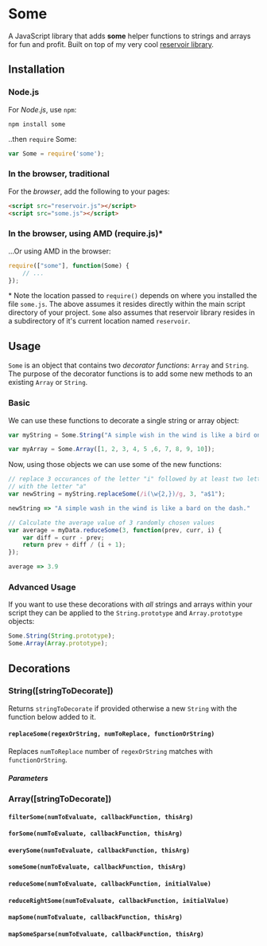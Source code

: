 # Some
A JavaScript library that adds **some** helper functions to strings and arrays for fun and profit.
Built on top of my very cool [reservoir library](http://github.com/imbcmdth/reservoir).

## Installation

### Node.js

For *Node.js*, use `npm`:

````console
npm install some
````

..then `require` Some:

````javascript
var Some = require('some');
````

### In the browser, traditional

For the *browser*, add the following to your pages:

````html
<script src="reservoir.js"></script>
<script src="some.js"></script>
````

### In the browser, using AMD (require.js)\*

...Or using AMD in the browser:

````javascript
require(["some"], function(Some) {
	// ...
});
````

\* Note the location passed to `require()` depends on where you installed the file `some.js`. The above assumes it resides directly within the main script directory of your project. `Some` also assumes that reservoir library resides in a subdirectory of it's current location named `reservoir`.


## Usage

`Some` is an object that contains two *decorator functions*: `Array` and `String`. The purpose of the decorator functions is to add some new methods to an existing `Array` or `String`.

### Basic

We can use these functions to decorate a single string or array object:

````javascript
var myString = Some.String("A simple wish in the wind is like a bird on the dish.");

var myArray = Some.Array([1, 2, 3, 4, 5 ,6, 7, 8, 9, 10]);
````

Now, using those objects we can use some of the new functions:

````javascript
// replace 3 occurances of the letter "i" followed by at least two letters
// with the letter "a"
var newString = myString.replaceSome(/i(\w{2,})/g, 3, "a$1");

newString => "A simple wash in the wind is like a bard on the dash."

// Calculate the average value of 3 randomly chosen values
var average = myData.reduceSome(3, function(prev, curr, i) {
	var diff = curr - prev;
	return prev + diff / (i + 1);
});

average => 3.9
````

### Advanced Usage

If you want to use these decorations with *all* strings and arrays within your script they can be applied to the `String.prototype` and `Array.prototype` objects:

````javascript
Some.String(String.prototype);
Some.Array(Array.prototype);
````

## Decorations

### String([stringToDecorate])

Returns
`stringToDecorate` if provided otherwise a new `String` with the function below added to it.

#### `replaceSome(regexOrString, numToReplace, functionOrString)`

Replaces `numToReplace` number of `regexOrString` matches with `functionOrString`.

##### Parameters

### Array([stringToDecorate])

#### `filterSome(numToEvaluate, callbackFunction, thisArg)`

#### `forSome(numToEvaluate, callbackFunction, thisArg)`

#### `everySome(numToEvaluate, callbackFunction, thisArg)`

#### `someSome(numToEvaluate, callbackFunction, thisArg)`

#### `reduceSome(numToEvaluate, callbackFunction, initialValue)`

#### `reduceRightSome(numToEvaluate, callbackFunction, initialValue)`

#### `mapSome(numToEvaluate, callbackFunction, thisArg)`

#### `mapSomeSparse(numToEvaluate, callbackFunction, thisArg)`

